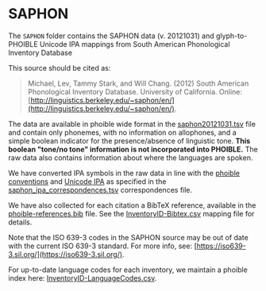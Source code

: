 # SAPHON

The `SAPHON` folder contains the SAPHON data (v. 20121031) and glyph-to-PHOIBLE Unicode IPA mappings from South American Phonological Inventory Database

This source should be cited as:

> Michael, Lev, Tammy Stark, and Will Chang. (2012) South American Phonological Inventory Database. University of California. Online: [http://linguistics.berkeley.edu/~saphon/en/](http://linguistics.berkeley.edu/~saphon/en/).

The data are available in phoible wide format in the [saphon20121031.tsv](saphon20121031.tsv) file and contain only phonemes, with no information on allophones, and a simple boolean indicator for the presence/absence of linguistic tone. **This boolean "tone/no tone" information is not incorporated into PHOIBLE.**  The raw data also contains information about where the languages are spoken.

We have converted IPA symbols in the raw data in line with the [phoible conventions](http://phoible.github.io/conventions/) and [Unicode IPA](http://langsci-press.org/catalog/book/176) as specified in the [saphon_ipa_correspondences.tsv](saphon_ipa_correspondences.tsv) correspondences file.

We have also collected for each citation a BibTeX reference, available in the [phoible-references.bib](../../data/phoible-references.bib) file. See the [InventoryID-Bibtex.csv](../../mappings/InventoryID-Bibtex.csv) mapping file for details. 

Note that the ISO 639-3 codes in the SAPHON source may be out of date with the current ISO 639-3 standard. For more info, see: [https://iso639-3.sil.org/](https://iso639-3.sil.org/).

For up-to-date language codes for each inventory, we maintain a phoible index here:
[InventoryID-LanguageCodes.csv](../../mappings/InventoryID-LanguageCodes.csv).

